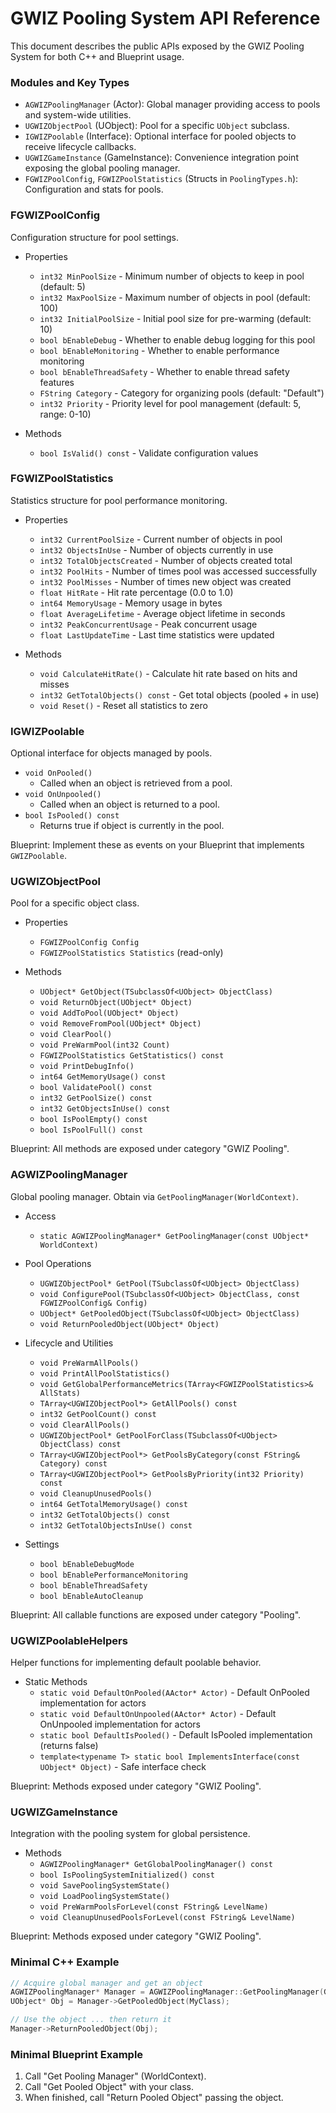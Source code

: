 # GWIZ Pooling System API Reference

This document describes the public APIs exposed by the GWIZ Pooling System for both C++ and Blueprint usage.

### Modules and Key Types
- `AGWIZPoolingManager` (Actor): Global manager providing access to pools and system-wide utilities.
- `UGWIZObjectPool` (UObject): Pool for a specific `UObject` subclass.
- `IGWIZPoolable` (Interface): Optional interface for pooled objects to receive lifecycle callbacks.
- `UGWIZGameInstance` (GameInstance): Convenience integration point exposing the global pooling manager.
- `FGWIZPoolConfig`, `FGWIZPoolStatistics` (Structs in `PoolingTypes.h`): Configuration and stats for pools.

### FGWIZPoolConfig
Configuration structure for pool settings.

- Properties
  - `int32 MinPoolSize` - Minimum number of objects to keep in pool (default: 5)
  - `int32 MaxPoolSize` - Maximum number of objects in pool (default: 100)
  - `int32 InitialPoolSize` - Initial pool size for pre-warming (default: 10)
  - `bool bEnableDebug` - Whether to enable debug logging for this pool
  - `bool bEnableMonitoring` - Whether to enable performance monitoring
  - `bool bEnableThreadSafety` - Whether to enable thread safety features
  - `FString Category` - Category for organizing pools (default: "Default")
  - `int32 Priority` - Priority level for pool management (default: 5, range: 0-10)

- Methods
  - `bool IsValid() const` - Validate configuration values

### FGWIZPoolStatistics
Statistics structure for pool performance monitoring.

- Properties
  - `int32 CurrentPoolSize` - Current number of objects in pool
  - `int32 ObjectsInUse` - Number of objects currently in use
  - `int32 TotalObjectsCreated` - Number of objects created total
  - `int32 PoolHits` - Number of times pool was accessed successfully
  - `int32 PoolMisses` - Number of times new object was created
  - `float HitRate` - Hit rate percentage (0.0 to 1.0)
  - `int64 MemoryUsage` - Memory usage in bytes
  - `float AverageLifetime` - Average object lifetime in seconds
  - `int32 PeakConcurrentUsage` - Peak concurrent usage
  - `float LastUpdateTime` - Last time statistics were updated

- Methods
  - `void CalculateHitRate()` - Calculate hit rate based on hits and misses
  - `int32 GetTotalObjects() const` - Get total objects (pooled + in use)
  - `void Reset()` - Reset all statistics to zero

### IGWIZPoolable
Optional interface for objects managed by pools.

- `void OnPooled()`
  - Called when an object is retrieved from a pool.
- `void OnUnpooled()`
  - Called when an object is returned to a pool.
- `bool IsPooled() const`
  - Returns true if object is currently in the pool.

Blueprint: Implement these as events on your Blueprint that implements `GWIZPoolable`.

### UGWIZObjectPool
Pool for a specific object class.

- Properties
  - `FGWIZPoolConfig Config`
  - `FGWIZPoolStatistics Statistics` (read-only)

- Methods
  - `UObject* GetObject(TSubclassOf<UObject> ObjectClass)`
  - `void ReturnObject(UObject* Object)`
  - `void AddToPool(UObject* Object)`
  - `void RemoveFromPool(UObject* Object)`
  - `void ClearPool()`
  - `void PreWarmPool(int32 Count)`
  - `FGWIZPoolStatistics GetStatistics() const`
  - `void PrintDebugInfo()`
  - `int64 GetMemoryUsage() const`
  - `bool ValidatePool() const`
  - `int32 GetPoolSize() const`
  - `int32 GetObjectsInUse() const`
  - `bool IsPoolEmpty() const`
  - `bool IsPoolFull() const`

Blueprint: All methods are exposed under category "GWIZ Pooling".

### AGWIZPoolingManager
Global pooling manager. Obtain via `GetPoolingManager(WorldContext)`.

- Access
  - `static AGWIZPoolingManager* GetPoolingManager(const UObject* WorldContext)`

- Pool Operations
  - `UGWIZObjectPool* GetPool(TSubclassOf<UObject> ObjectClass)`
  - `void ConfigurePool(TSubclassOf<UObject> ObjectClass, const FGWIZPoolConfig& Config)`
  - `UObject* GetPooledObject(TSubclassOf<UObject> ObjectClass)`
  - `void ReturnPooledObject(UObject* Object)`

- Lifecycle and Utilities
  - `void PreWarmAllPools()`
  - `void PrintAllPoolStatistics()`
  - `void GetGlobalPerformanceMetrics(TArray<FGWIZPoolStatistics>& AllStats)`
  - `TArray<UGWIZObjectPool*> GetAllPools() const`
  - `int32 GetPoolCount() const`
  - `void ClearAllPools()`
  - `UGWIZObjectPool* GetPoolForClass(TSubclassOf<UObject> ObjectClass) const`
  - `TArray<UGWIZObjectPool*> GetPoolsByCategory(const FString& Category) const`
  - `TArray<UGWIZObjectPool*> GetPoolsByPriority(int32 Priority) const`
  - `void CleanupUnusedPools()`
  - `int64 GetTotalMemoryUsage() const`
  - `int32 GetTotalObjects() const`
  - `int32 GetTotalObjectsInUse() const`

- Settings
  - `bool bEnableDebugMode`
  - `bool bEnablePerformanceMonitoring`
  - `bool bEnableThreadSafety`
  - `bool bEnableAutoCleanup`

Blueprint: All callable functions are exposed under category "Pooling".

### UGWIZPoolableHelpers
Helper functions for implementing default poolable behavior.

- Static Methods
  - `static void DefaultOnPooled(AActor* Actor)` - Default OnPooled implementation for actors
  - `static void DefaultOnUnpooled(AActor* Actor)` - Default OnUnpooled implementation for actors
  - `static bool DefaultIsPooled()` - Default IsPooled implementation (returns false)
  - `template<typename T> static bool ImplementsInterface(const UObject* Object)` - Safe interface check

Blueprint: Methods exposed under category "GWIZ Pooling".

### UGWIZGameInstance
Integration with the pooling system for global persistence.

- Methods
  - `AGWIZPoolingManager* GetGlobalPoolingManager() const`
  - `bool IsPoolingSystemInitialized() const`
  - `void SavePoolingSystemState()`
  - `void LoadPoolingSystemState()`
  - `void PreWarmPoolsForLevel(const FString& LevelName)`
  - `void CleanupUnusedPoolsForLevel(const FString& LevelName)`

Blueprint: Methods exposed under category "GWIZ Pooling".

### Minimal C++ Example
```cpp
// Acquire global manager and get an object
AGWIZPoolingManager* Manager = AGWIZPoolingManager::GetPoolingManager(GetWorld());
UObject* Obj = Manager->GetPooledObject(MyClass);

// Use the object ... then return it
Manager->ReturnPooledObject(Obj);
```

### Minimal Blueprint Example
1. Call "Get Pooling Manager" (WorldContext).
2. Call "Get Pooled Object" with your class.
3. When finished, call "Return Pooled Object" passing the object.


